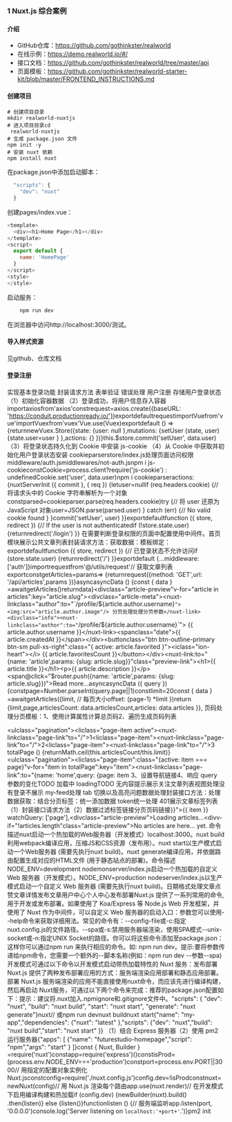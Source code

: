 
### 1 Nuxt.js 综合案例
#### 介绍
+ GitHub仓库：https://github.com/gothinkster/realworld
+ 在线示例：https://demo.realworld.io/#/
+ 接口文档：https://github.com/gothinkster/realworld/tree/master/api
+ 页面模板：https://github.com/gothinkster/realworld-starter-kit/blob/master/FRONTEND_INSTRUCTIONS.md
#### 创建项目
```
# 创建项目目录
mkdir realworld-nuxtjs
# 进入项目目录cd
 realworld-nuxtjs
# 生成 package.json 文件
npm init -y
# 安装 nuxt 依赖
npm install nuxt
```
在package.json中添加启动脚本：
```javascript
  "scripts": {
    "dev": "nuxt"
  }
```
创建pages/index.vue：
```javascript
<template>
  <div><h1>Home Page</h1></div>
</template>
<script>
  export default {
    name: 'HomePage'
  }
</script>
<style>
</style>
```
启动服务：
```javascript
    npm run dev
```
在浏览器中访问http://localhost:3000/测试。
#### 导入样式资源

  见github、仓库文档
#### 登录注册
实现基本登录功能
封装请求方法
表单验证
错误处理
用户注册
存储用户登录状态
（1）初始化容器数据
（2）登录成功，将用户信息存入容器importaxiosfrom'axios'constrequest=axios.create({baseURL: 'https://conduit.productionready.io/'})exportdefaultrequestimportVuefrom'vue'importVuexfrom'vuex'Vue.use(Vuex)exportdefault () => {returnnewVuex.Store({state: {user: null    },mutations: {setUser (state, user) {state.user=user      }    },actions: {}  })}this.$store.commit('setUser', data.user)
（3）将登录状态持久化到 Cookie 中安装 js-cookie
（4）从 Cookie 中获取并初始化用户登录状态安装 cookieparserstore/index.js处理页面访问权限middleware/auth.jsmiddlewares/not-auth.jsnpm i js-cookieconstCookie=process.client?require('js-cookie') : undefinedCookie.set('user', data.user)npm i cookieparseractions: {nuxtServerInit ({ commit }, { req }) {letuser=nullif (req.headers.cookie) {// 将请求头中的 Cookie 字符串解析为一个对象constparsed=cookieparser.parse(req.headers.cookie)try {// 将 user 还原为 JavaScript 对象user=JSON.parse(parsed.user)      } catch (err) {// No valid cookie found      }    }commit('setUser', user)  }}exportdefaultfunction ({ store, redirect }) {// If the user is not authenticatedif (!store.state.user) {returnredirect('/login')  }}
在需要判断登录权限的页面中配置使用中间件。首页模块展示公共文章列表封装请求方法：获取数据：模板绑定：exportdefaultfunction ({ store, redirect }) {// 已登录状态不允许访问if (store.state.user) {returnredirect('/')  }}exportdefault {...middleware: ['auth']}importrequestfrom'@/utils/request'// 获取文章列表exportconstgetArticles=params=> {returnrequest({method: 'GET',url: '/api/articles',params  })}asyncasyncData () {const { data } =awaitgetArticles()returndata}<divclass="article-preview"v-for="article in articles":key="article.slug"><divclass="article-meta"><nuxt-linkclass="author":to="`/profile/${article.author.username}`"><img:src="article.author.image"/>
分页处理处理分页参数</nuxt-link><divclass="info"><nuxt-linkclass="author":to="`/profile/${article.author.username}`">        {{ article.author.username }}</nuxt-link><spanclass="date">{{ article.createdAt }}</span></div><buttonclass="btn btn-outline-primary btn-sm pull-xs-right":class="{ active: article.favorited }"><iclass="ion-heart"></i> {{ article.favoritesCount }}</button></div><nuxt-link:to="{name: 'article',params: {slug: article.slug}}"class="preview-link"><h1>{{ article.title }}</h1><p>{{ article.description }}</p><span@click="$router.push({name: 'article',params: {slug: article.slug}})">Read more...</span></nuxt-link></div>asyncasyncData ({ query }) {constpage=Number.parseInt(query.page||1)constlimit=20const { data } =awaitgetArticles({limit, // 每页大小offset: (page-1) *limit  })return {limit,page,articlesCount: data.articlesCount,articles: data.articles  }},
页码处理分页模板：1、使用计算属性计算总页码2、遍历生成页码列表<nav><ulclass="pagination"><liclass="page-item active"><nuxt-linkclass="page-link"to="/">1</nuxt-link></li><liclass="page-item"><nuxt-linkclass="page-link"to="/">2</nuxt-link></li><liclass="page-item"><nuxt-linkclass="page-link"to="/">3</nuxt-link></li></ul></nav>totalPage () {returnMath.ceil(this.articlesCount/this.limit)}<nav><ulclass="pagination"><liclass="page-item":class="{active: item === page}"v-for="item in totalPage":key="item"><nuxt-linkclass="page-link":to="{name: 'home',query: {page: item
3、设置导航链接4、响应 query 参数的变化TODO 加载中 loadingTODO 无内容提示展示关注文章列表视图处理没有登录不展示 my-feed处理 tab 切换以及高亮问题数据处理封装接口方法：处理数据获取：结合分页标签：统一添加数据 token统一处理 401展示文章标签列表（1）封装接口请求方法（2）数据过滤标签链接分页页码链接}}">{{ item }}</nuxt-link></li></ul></nav>watchQuery: ['page'],<divclass="article-preview">Loading articles...</div><divv-if="!articles.length"class="article-preview">No articles are here... yet.</div>
命令描述nuxt启动一个热加载的Web服务器（开发模式）localhost:3000。nuxt build利用webpack编译应用，压缩JS和CSS资源（发布用）。nuxt start以生产模式启动一个Web服务器 (需要先执行nuxt build)。nuxt generate编译应用，并依据路由配置生成对应的HTML文件 (用于静态站点的部署)。命令描述NODE_ENV=development nodemonserver/index.js启动一个热加载的自定义 Web 服务器（开发模式）。NODE_ENV=production nodeserver/index.js以生产模式启动一个自定义 Web 服务器 (需要先执行nuxt build)。日期格式处理文章点赞文章详情发布文章用户中心个人中心发布部署Nuxt.js 提供了一系列常用的命令, 用于开发或发布部署。如果使用了 Koa/Express 等 Node.js Web 开发框架，并使用了 Nuxt 作为中间件，可以自定义 Web 服务器的启动入口：参数您可以使用--help命令来获取详细用法。常见的命令有：--config-file或-c:指定nuxt.config.js的文件路径。--spa或-s:禁用服务器端渲染，使用SPA模式--unix-socket或-n:指定UNIX Socket的路径。你可以将这些命令添加至package.json：
这样你可以通过npm run <command>来执行相应的命令。如: npm run dev。提示:要将参数传递给npm命令，您需要一个额外的--脚本名称(例如：npm run dev --参数--spa)开发模式可通过以下命令以开发模式启动带热加载特性的 Nuxt 服务：发布部署Nuxt.js 提供了两种发布部署应用的方式：服务端渲染应用部署和静态应用部署。部署 Nuxt.js 服务端渲染的应用不能直接使用nuxt命令，而应该先进行编译构建，然后再启动 Nuxt服务，可通过以下两个命令来完成：推荐的package.json配置如下：提示：建议将.nuxt加入.npmignore和.gitignore文件中。"scripts": {  "dev": "nuxt",  "build": "nuxt build",  "start": "nuxt start",  "generate": "nuxt generate"}nuxt// 或npm run devnuxt buildnuxt start{"name": "my-app","dependencies": {"nuxt": "latest"  },"scripts": {"dev": "nuxt","build": "nuxt build","start": "nuxt start"  }}
（1）结合 Express 服务器（2）使用 pm2 运行服务器{"apps": [    {"name": "futurestudio-homepage","script": "npm","args": "start"    }  ]}const { Nuxt, Builder } =require('nuxt')constapp=require('express')()constisProd= (process.env.NODE_ENV==='production')constport=process.env.PORT||3000// 用指定的配置对象实例化 Nuxt.jsconstconfig=require('./nuxt.config.js')config.dev=!isProdconstnuxt=newNuxt(config)// 用 Nuxt.js 渲染每个路由app.use(nuxt.render)// 在开发模式下启用编译构建和热加载if (config.dev) {newBuilder(nuxt).build()    .then(listen)} else {listen()}functionlisten () {// 服务端监听app.listen(port, '0.0.0.0')console.log('Server listening on `localhost:'+port+'`.')}pm2 init
